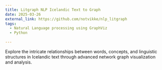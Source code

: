 ```yaml
---
title: Litgraph NLP Icelandic Text to Graph
date: 2025-03-26
external_link: https://github.com/notvikke/nlp_litgraph
tags:
  - Natural Language processing using GraphViz
  - Python
  
---
```


Explore the intricate relationships between words, concepts, and linguistic structures in Icelandic text through advanced network graph visualization and analysis.

<!--more-->
